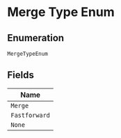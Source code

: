 
# Merge Type Enum

## Enumeration

`MergeTypeEnum`

## Fields

| Name |
|  --- |
| `Merge` |
| `Fastforward` |
| `None` |

